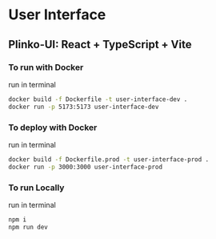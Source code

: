 # User Interface
## Plinko-UI: React + TypeScript + Vite


### To run with Docker

run in terminal
```bash
docker build -f Dockerfile -t user-interface-dev .
docker run -p 5173:5173 user-interface-dev
```

### To deploy with Docker

run in terminal
```bash
docker build -f Dockerfile.prod -t user-interface-prod .
docker run -p 3000:3000 user-interface-prod
```

### To run Locally

run in terminal
```bash
npm i
npm run dev
```
